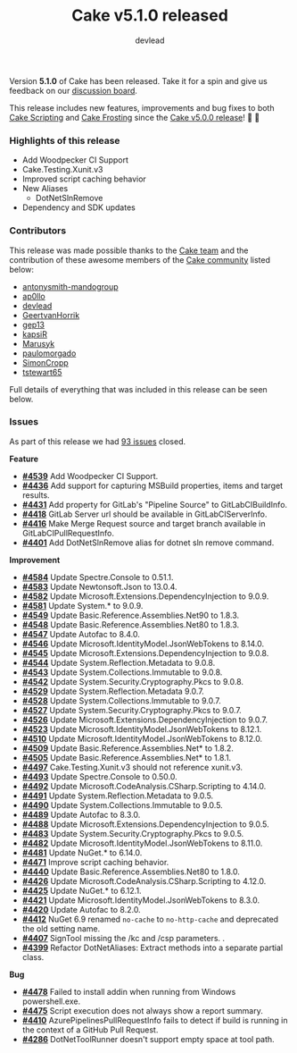 ﻿---
title: Cake v5.1.0 released
category: Release Notes
author: devlead
releaseName: 5.1.0
---

Version **5.1.0** of Cake has been released. Take it for a spin and give us feedback on our [discussion board](https://github.com/orgs/cake-build/discussions/4588).

This release includes new features, improvements and bug fixes to both [Cake Scripting](/docs/running-builds/runners/dotnet-tool) and [Cake Frosting](/docs/running-builds/runners/cake-frosting) since the [Cake v5.0.0 release](/blog/2024/11/cake-v5.0.0-released)! 🚀 🍰

### Highlights of this release

- Add Woodpecker CI Support
- Cake.Testing.Xunit.v3
- Improved script caching behavior
- New Aliases
  - DotNetSlnRemove
- Dependency and SDK updates

### Contributors

This release was made possible thanks to the [Cake team](/docs/team/) and the contribution of these awesome members of the [Cake community](/community/thanks/) listed below:

- [antonysmith-mandogroup](https://github.com/antonysmith-mandogroup)
- [ap0llo](https://github.com/ap0llo)
- [devlead](https://github.com/devlead)
- [GeertvanHorrik](https://github.com/GeertvanHorrik)
- [gep13](https://github.com/gep13)
- [kapsiR](https://github.com/kapsiR)
- [Marusyk](https://github.com/Marusyk)
- [paulomorgado](https://github.com/paulomorgado)
- [SimonCropp](https://github.com/SimonCropp)
- [tstewart65](https://github.com/tstewart65)

Full details of everything that was included in this release can be seen below.

<!--excerpt-->

### Issues

As part of this release we had [93 issues](https://github.com/cake-build/cake/milestone/93?closed=1) closed.

__Feature__

- [__#4539__](https://github.com/cake-build/cake/issues/4539) Add Woodpecker CI Support.
- [__#4436__](https://github.com/cake-build/cake/issues/4436) Add support for capturing MSBuild properties, items and target results.
- [__#4431__](https://github.com/cake-build/cake/issues/4431) Add property for GitLab's "Pipeline Source" to GitLabCIBuildInfo.
- [__#4418__](https://github.com/cake-build/cake/issues/4418) GitLab Server url should be available in GitLabCIServerInfo.
- [__#4416__](https://github.com/cake-build/cake/issues/4416) Make Merge Request source and target branch available in GitLabCIPullRequestInfo.
- [__#4401__](https://github.com/cake-build/cake/issues/4401) Add DotNetSlnRemove alias for dotnet sln remove command.

__Improvement__

- [__#4584__](https://github.com/cake-build/cake/issues/4584) Update Spectre.Console to 0.51.1.
- [__#4583__](https://github.com/cake-build/cake/issues/4583) Update Newtonsoft.Json to 13.0.4.
- [__#4582__](https://github.com/cake-build/cake/issues/4582) Update Microsoft.Extensions.DependencyInjection to 9.0.9.
- [__#4581__](https://github.com/cake-build/cake/issues/4581) Update System.* to 9.0.9.
- [__#4549__](https://github.com/cake-build/cake/issues/4549) Update Basic.Reference.Assemblies.Net90 to 1.8.3.
- [__#4548__](https://github.com/cake-build/cake/issues/4548) Update Basic.Reference.Assemblies.Net80 to 1.8.3.
- [__#4547__](https://github.com/cake-build/cake/issues/4547) Update Autofac to 8.4.0.
- [__#4546__](https://github.com/cake-build/cake/issues/4546) Update Microsoft.IdentityModel.JsonWebTokens to 8.14.0.
- [__#4545__](https://github.com/cake-build/cake/issues/4545) Update Microsoft.Extensions.DependencyInjection to 9.0.8.
- [__#4544__](https://github.com/cake-build/cake/issues/4544) Update System.Reflection.Metadata to 9.0.8.
- [__#4543__](https://github.com/cake-build/cake/issues/4543) Update System.Collections.Immutable to 9.0.8.
- [__#4542__](https://github.com/cake-build/cake/issues/4542) Update System.Security.Cryptography.Pkcs to 9.0.8.
- [__#4529__](https://github.com/cake-build/cake/issues/4529) Update System.Reflection.Metadata 9.0.7.
- [__#4528__](https://github.com/cake-build/cake/issues/4528) Update System.Collections.Immutable to 9.0.7.
- [__#4527__](https://github.com/cake-build/cake/issues/4527) Update System.Security.Cryptography.Pkcs to 9.0.7.
- [__#4526__](https://github.com/cake-build/cake/issues/4526) Update Microsoft.Extensions.DependencyInjection to 9.0.7.
- [__#4523__](https://github.com/cake-build/cake/issues/4523) Update Microsoft.IdentityModel.JsonWebTokens to 8.12.1.
- [__#4510__](https://github.com/cake-build/cake/issues/4510) Update Microsoft.IdentityModel.JsonWebTokens to 8.12.0.
- [__#4509__](https://github.com/cake-build/cake/issues/4509) Update Basic.Reference.Assemblies.Net* to 1.8.2.
- [__#4505__](https://github.com/cake-build/cake/issues/4505) Update Basic.Reference.Assemblies.Net* to 1.8.1.
- [__#4497__](https://github.com/cake-build/cake/issues/4497) Cake.Testing.Xunit.v3 should not reference xunit.v3.
- [__#4493__](https://github.com/cake-build/cake/issues/4493) Update Spectre.Console to 0.50.0.
- [__#4492__](https://github.com/cake-build/cake/issues/4492) Update Microsoft.CodeAnalysis.CSharp.Scripting to 4.14.0.
- [__#4491__](https://github.com/cake-build/cake/issues/4491) Update System.Reflection.Metadata to 9.0.5.
- [__#4490__](https://github.com/cake-build/cake/issues/4490) Update System.Collections.Immutable to 9.0.5.
- [__#4489__](https://github.com/cake-build/cake/issues/4489) Update Autofac to 8.3.0.
- [__#4488__](https://github.com/cake-build/cake/issues/4488) Update Microsoft.Extensions.DependencyInjection to 9.0.5.
- [__#4483__](https://github.com/cake-build/cake/issues/4483) Update System.Security.Cryptography.Pkcs to 9.0.5.
- [__#4482__](https://github.com/cake-build/cake/issues/4482) Update Microsoft.IdentityModel.JsonWebTokens to 8.11.0.
- [__#4481__](https://github.com/cake-build/cake/issues/4481) Update NuGet.* to 6.14.0.
- [__#4471__](https://github.com/cake-build/cake/issues/4471) Improve script caching behavior.
- [__#4440__](https://github.com/cake-build/cake/issues/4440) Update Basic.Reference.Assemblies.Net80 to 1.8.0.
- [__#4426__](https://github.com/cake-build/cake/issues/4426) Update Microsoft.CodeAnalysis.CSharp.Scripting to 4.12.0.
- [__#4425__](https://github.com/cake-build/cake/issues/4425) Update NuGet.* to 6.12.1.
- [__#4421__](https://github.com/cake-build/cake/issues/4421) Update Microsoft.IdentityModel.JsonWebTokens to 8.3.0.
- [__#4420__](https://github.com/cake-build/cake/issues/4420) Update Autofac to 8.2.0.
- [__#4412__](https://github.com/cake-build/cake/issues/4412) NuGet 6.9 renamed `no-cache` to `no-http-cache` and deprecated the old setting name.
- [__#4407__](https://github.com/cake-build/cake/issues/4407) SignTool missing the /kc and /csp parameters. .
- [__#4399__](https://github.com/cake-build/cake/issues/4399) Refactor DotNetAliases: Extract methods into a separate partial class.

__Bug__

- [__#4478__](https://github.com/cake-build/cake/issues/4478) Failed to install addin when running from Windows powershell.exe.
- [__#4475__](https://github.com/cake-build/cake/issues/4475) Script execution does not always show a report summary.
- [__#4410__](https://github.com/cake-build/cake/issues/4410) AzurePipelinesPullRequestInfo fails to detect if build is running in the context of a GitHub Pull Request.
- [__#4286__](https://github.com/cake-build/cake/issues/4286) DotNetToolRunner doesn't support empty space at tool path.
